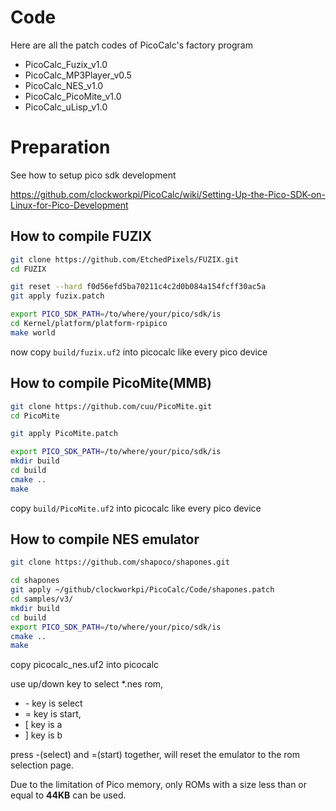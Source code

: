 # Code 
Here are all the patch codes of PicoCalc's factory program

* PicoCalc_Fuzix_v1.0
* PicoCalc_MP3Player_v0.5
* PicoCalc_NES_v1.0
* PicoCalc_PicoMite_v1.0
* PicoCalc_uLisp_v1.0


# Preparation

See how to setup pico sdk development   

https://github.com/clockworkpi/PicoCalc/wiki/Setting-Up-the-Pico-SDK-on-Linux-for-Pico-Development


## How to compile FUZIX 
```bash
git clone https://github.com/EtchedPixels/FUZIX.git
cd FUZIX

git reset --hard f0d56efd5ba70211c4c2d0b084a154fcff30ac5a
git apply fuzix.patch

export PICO_SDK_PATH=/to/where/your/pico/sdk/is
cd Kernel/platform/platform-rpipico
make world

```

now copy `build/fuzix.uf2` into picocalc like every pico device 

## How to compile PicoMite(MMB)

```bash
git clone https://github.com/cuu/PicoMite.git
cd PicoMite

git apply PicoMite.patch

export PICO_SDK_PATH=/to/where/your/pico/sdk/is
mkdir build
cd build
cmake ..
make
```
copy `build/PicoMite.uf2` into picocalc like every pico device


## How to compile NES emulator
```bash
git clone https://github.com/shapoco/shapones.git

cd shapones
git apply ~/github/clockworkpi/PicoCalc/Code/shapones.patch
cd samples/v3/
mkdir build
cd build
export PICO_SDK_PATH=/to/where/your/pico/sdk/is
cmake ..
make
```

copy picocalc_nes.uf2 into picocalc

use up/down key to select *.nes rom, 
* \- key is select
* = key is start,
* [ key is a 
* ] key is b

press -(select) and =(start) together, will reset the emulator to the rom selection page.

Due to the limitation of Pico memory, only ROMs with a size less than or equal to **44KB** can be used.




